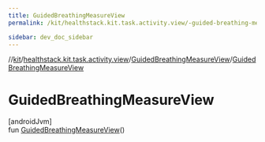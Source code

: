 ```yaml
---
title: GuidedBreathingMeasureView
permalink: /kit/healthstack.kit.task.activity.view/-guided-breathing-measure-view/-guided-breathing-measure-view.html

sidebar: dev_doc_sidebar
---
```

//[kit](../../../kit.html)/[healthstack.kit.task.activity.view](../index.html)/[GuidedBreathingMeasureView](index.html)/[GuidedBreathingMeasureView](-guided-breathing-measure-view.html)



# GuidedBreathingMeasureView



[androidJvm]\
fun [GuidedBreathingMeasureView](-guided-breathing-measure-view.html)()




